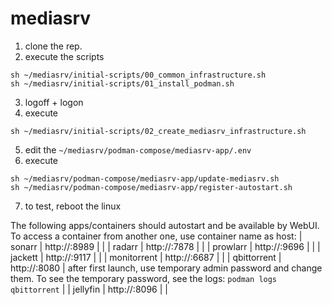 # mediasrv

1. clone the rep.
2. execute the scripts
```
sh ~/mediasrv/initial-scripts/00_common_infrastructure.sh
sh ~/mediasrv/initial-scripts/01_install_podman.sh
```
3. logoff + logon
4. execute
```
sh ~/mediasrv/initial-scripts/02_create_mediasrv_infrastructure.sh
```
5. edit the ```~/mediasrv/podman-compose/mediasrv-app/.env```
6. execute
```
sh ~/mediasrv/podman-compose/mediasrv-app/update-mediasrv.sh
sh ~/mediasrv/podman-compose/mediasrv-app/register-autostart.sh
```
7. to test, reboot the linux

The following apps/containers should autostart and be available by WebUI. To access a container from another one, use container name as host:
| sonarr      | http://<ip>:8989 | |
| radarr      | http://<ip>:7878 | |
| prowlarr    | http://<ip>:9696 | |
| jackett     | http://<ip>:9117 | |
| monitorrent | http://<ip>:6687 | |
| qbittorrent | http://<ip>:8080 | after first launch, use temporary admin password and change them. To see the temporary password, see the logs: ```podman logs qbittorrent``` |
| jellyfin    | http://<ip>:8096 | |
